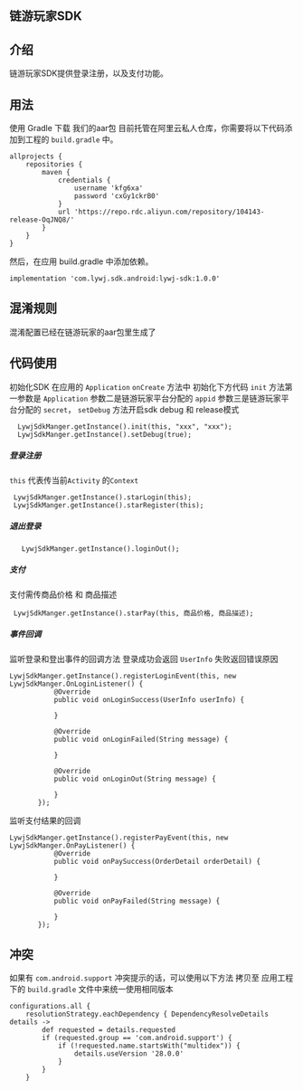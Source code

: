 ## 链游玩家SDK
## 介绍
链游玩家SDK提供登录注册，以及支付功能。
## 用法
使用 Gradle 下载
我们的aar包 目前托管在阿里云私人仓库，你需要将以下代码添加到工程的 `build.gradle` 中。
```
allprojects {
    repositories {
        maven {
            credentials {
                username 'kfg6xa'
                password 'cxGy1ckrB0'
            }
            url 'https://repo.rdc.aliyun.com/repository/104143-release-OqJNQ8/'
        }
    }
}
```
然后，在应用 build.gradle 中添加依赖。
```
implementation 'com.lywj.sdk.android:lywj-sdk:1.0.0'
 ```
 
## 混淆规则
混淆配置已经在链游玩家的aar包里生成了
## 代码使用
初始化SDK 在应用的 `Application` `onCreate` 方法中 初始化下方代码 `init` 方法第一参数是 `Application` 参数二是链游玩家平台分配的 `appid` 参数三是链游玩家平台分配的 `secret`，
`setDebug` 方法开启sdk debug 和 release模式
```
  LywjSdkManger.getInstance().init(this, "xxx", "xxx");
  LywjSdkManger.getInstance().setDebug(true);
  ```
##### 登录注册 
`this` 代表传当前`Activity` 的`Context`
```
 LywjSdkManger.getInstance().starLogin(this);
 LywjSdkManger.getInstance().starRegister(this);
 ```
##### 退出登录 
```
   LywjSdkManger.getInstance().loginOut();
```
##### 支付
支付需传商品价格 和 商品描述
```
 LywjSdkManger.getInstance().starPay(this, 商品价格, 商品描述);
 ```
##### 事件回调 
监听登录和登出事件的回调方法 登录成功会返回 `UserInfo` 失败返回错误原因
 ```
 LywjSdkManger.getInstance().registerLoginEvent(this, new LywjSdkManger.OnLoginListener() {
            @Override
            public void onLoginSuccess(UserInfo userInfo) {

            }

            @Override
            public void onLoginFailed(String message) {

            }

            @Override
            public void onLoginOut(String message) {

            }
        });
 ```
 监听支付结果的回调
 ```
 LywjSdkManger.getInstance().registerPayEvent(this, new LywjSdkManger.OnPayListener() {
            @Override
            public void onPaySuccess(OrderDetail orderDetail) {

            }

            @Override
            public void onPayFailed(String message) {

            }
        });
 ```       
## 冲突
如果有 `com.android.support` 冲突提示的话，可以使用以下方法 拷贝至 应用工程下的 `build.gradle` 文件中来统一使用相同版本 
```
configurations.all {
    resolutionStrategy.eachDependency { DependencyResolveDetails details ->
        def requested = details.requested
        if (requested.group == 'com.android.support') {
            if (!requested.name.startsWith("multidex")) {
                details.useVersion '28.0.0'
            }
        }
    }
```
